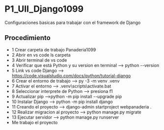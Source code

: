 # P1_UII_Django1099
Configuraciones basicas para trabajar con el framework de Django
## Procedimiento
- 1 Crear carpeta de trabajo Panaderia1099
- 2 Abrir en vs code ls carpeta
- 3 Abrir terminal de vs code
- 4 Verificar que está Python y su version en terminal --> python --version
- 5 Link vs code Django --> https://code.visualstudio.com/docs/python/tutorial-django
- 6 Crear el entorno de trabajo --> py -3 -m venv .venv
- 7 Activar el entorno --> .venv\scripts\activate.bat
- 8 Seleccionar interprete de Python --> presiona f1
- 9 Actualizar pip -->python -m pip install --upgrade pip
- 10 Instalar Django --> python -m pip install django
- 11 Creando el proyecto --> django-admin startproject webpanaderia .
- 12 Realizar migracion al proyecto --> python manage.py migrate
- 13 Ejecutar servidor --> python manage.py runserver
- Me trabajo el proyecto
